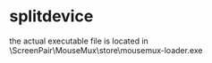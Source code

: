 # splitdevice
the actual executable file is located in \ScreenPair\MouseMux\store\mousemux-loader.exe
